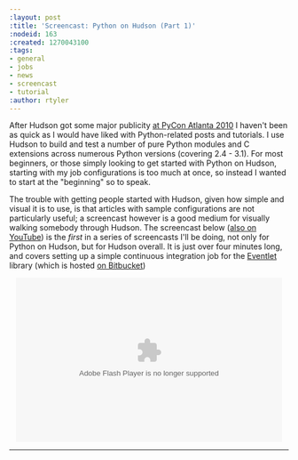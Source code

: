 ```yaml
---
:layout: post
:title: 'Screencast: Python on Hudson (Part 1)'
:nodeid: 163
:created: 1270043100
:tags:
- general
- jobs
- news
- screencast
- tutorial
:author: rtyler
---
```

After Hudson got some major publicity [at PyCon Atlanta 2010](https://jenkins.io/content/hudson-pycon) I haven't been as quick as I would have liked with Python-related posts and tutorials. I use Hudson to build and test a number of pure Python modules and C extensions across numerous Python versions (covering 2.4 - 3.1). For most beginners, or those simply looking to get started with Python on Hudson, starting with my job configurations is too much at once, so instead I wanted to start at the "beginning" so to speak.

The trouble with getting people started with Hudson, given how simple and visual it is to use, is that articles with sample configurations are not particularly useful; a screencast however is a good medium for visually walking somebody through Hudson. The screencast below ([also on YouTube](https://www.youtube.com/watch?v=5d-P4j5n_No)) is the *first* in a series of screencasts I'll be doing, not only for Python on Hudson, but for Hudson overall. It is just over four minutes long, and covers setting up a simple continuous integration job for the [Eventlet](https://eventlet.net) library (which is hosted [on Bitbucket](https://bitbucket.org/which_linden/eventlet/))


<center><object width="480" height="295"><param name="movie" value="https://www.youtube.com/watch?v=5d-P4j5n_No"></param><param name="allowFullScreen" value="true"></param><param name="allowscriptaccess" value="always"></param><embed src="https://www.youtube.com/watch?v=5d-P4j5n_No" type="application/x-shockwave-flash" allowscriptaccess="always" allowfullscreen="true" width="480" height="295"></embed></object></center>

----
